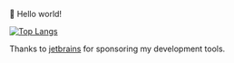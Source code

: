 🎊 Hello world!

[![Top Langs](https://github-readme-stats-nine-lyart-82.vercel.app/api?count_private=true&username=laiczhang)](https://github.com/anuraghazra/github-readme-stats)

Thanks to [jetbrains](https://jetbrains.com) for sponsoring my development tools.
